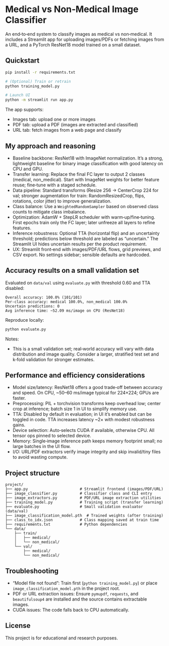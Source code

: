 # Medical vs Non‑Medical Image Classifier

An end‑to‑end system to classify images as medical vs non‑medical. It includes a Streamlit app for uploading images/PDFs or fetching images from a URL, and a PyTorch ResNet18 model trained on a small dataset.

## Quickstart

```bash
pip install -r requirements.txt

# (Optional) Train or retrain
python training_model.py

# Launch UI
python -m streamlit run app.py
```

The app supports:
- Images tab: upload one or more images
- PDF tab: upload a PDF (images are extracted and classified)
- URL tab: fetch images from a web page and classify

## My approach and reasoning

- Baseline backbone: ResNet18 with ImageNet normalization. It’s a strong, lightweight baseline for binary image classification with good latency on CPU and GPU.
- Transfer learning: Replace the final FC layer to output 2 classes (medical, non_medical). Start with ImageNet weights for better feature reuse; fine‑tune with a staged schedule.
- Data pipeline: Standard transforms (Resize 256 → CenterCrop 224 for val; stronger augmentation for train: RandomResizedCrop, flips, rotations, color jitter) to improve generalization.
- Class balance: Use a `WeightedRandomSampler` based on observed class counts to mitigate class imbalance.
- Optimization: AdamW + StepLR scheduler with warm‑up/fine‑tuning. First epochs train only the FC layer; later unfreeze all layers to refine features.
- Inference robustness: Optional TTA (horizontal flip) and an uncertainty threshold; predictions below threshold are labeled as “uncertain.” The Streamlit UI hides uncertain results per the product requirement.
- UX: Streamlit front‑end with images/PDF/URL flows, grid previews, and CSV export. No settings sidebar; sensible defaults are hardcoded.

## Accuracy results on a small validation set

Evaluated on `data/val` using `evaluate.py` with threshold 0.60 and TTA disabled:

```text
Overall accuracy: 100.0% (101/101)
Per‑class accuracy: medical 100.0%, non_medical 100.0%
Uncertain predictions: 0
Avg inference time: ~52.09 ms/image on CPU (ResNet18)
```

Reproduce locally:

```bash
python evaluate.py
```

Notes:
- This is a small validation set; real‑world accuracy will vary with data distribution and image quality. Consider a larger, stratified test set and k‑fold validation for stronger estimates.

## Performance and efficiency considerations

- Model size/latency: ResNet18 offers a good trade‑off between accuracy and speed. On CPU, ~50–60 ms/image typical for 224×224; GPUs are faster.
- Preprocessing: PIL + torchvision transforms keep overhead low; center crop at inference; batch size 1 in UI to simplify memory use.
- TTA: Disabled by default in evaluation; in UI it’s enabled but can be toggled in code. TTA increases latency ~2× with modest robustness gains.
- Device selection: Auto‑selects CUDA if available, otherwise CPU. All tensor ops pinned to selected device.
- Memory: Single‑image inference path keeps memory footprint small; no large batches in the UI flow.
- I/O: URL/PDF extractors verify image integrity and skip invalid/tiny files to avoid wasting compute.

## Project structure

```
project/
├── app.py                       # Streamlit frontend (images/PDF/URL)
├── image_classifier.py          # Classifier class and CLI entry
├── image_extractors.py          # PDF/URL image extraction utilities
├── training_model.py            # Training script (transfer learning)
├── evaluate.py                  # Small validation evaluator (data/val)
├── image_classification_model.pth  # Trained weights (after training)
├── class_to_idx.json            # Class mapping saved at train time
├── requirements.txt             # Python dependencies
└── data/
    ├── train/
    │   ├── medical/
    │   └── non_medical/
    └── val/
        ├── medical/
        └── non_medical/
```

## Troubleshooting

- “Model file not found”: Train first (`python training_model.py`) or place `image_classification_model.pth` in the project root.
- PDF or URL extraction issues: Ensure `pymupdf`, `requests`, and `beautifulsoup4` are installed and the source contains extractable images.
- CUDA issues: The code falls back to CPU automatically.

## License

This project is for educational and research purposes.

